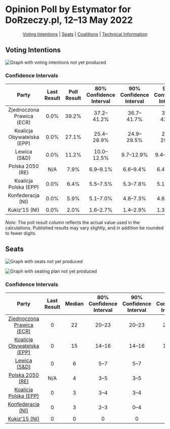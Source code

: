 # Opinion Poll by Estymator for DoRzeczy.pl, 12–13 May 2022

<p align="center"><a href="#voting-intentions">Voting Intentions</a> | <a href="#seats">Seats</a> | <a href="#coalitions">Coalitions</a> | <a href="#technical-information">Technical Information</a></p>

## Voting Intentions

![Graph with voting intentions not yet produced](2022-05-13-Estymator.png "Voting Intentions")

### Confidence Intervals

| Party | Last Result | Poll Result | 80% Confidence Interval | 90% Confidence Interval | 95% Confidence Interval | 99% Confidence Interval |
|:-----:|:-----------:|:-----------:|:-----------------------:|:-----------------------:|:-----------------------:|:-----------------------:|
| Zjednoczona Prawica (ECR) | 0.0% | 39.2% | 37.2–41.2% |36.7–41.7% |36.2–42.2% |35.3–43.1% |
| Koalicja Obywatelska (EPP) | 0.0% | 27.1% | 25.4–28.9% |24.9–29.5% |24.5–29.9% |23.7–30.8% |
| Lewica (S&D) | 0.0% | 11.2% | 10.0–12.5% |9.7–12.9% |9.4–13.3% |8.9–13.9% |
| Polska 2050 (RE) | N/A | 7.9% | 6.9–9.1% |6.6–9.4% |6.4–9.7% |5.9–10.3% |
| Koalicja Polska (EPP) | 0.0% | 6.4% | 5.5–7.5% |5.3–7.8% |5.1–8.1% |4.7–8.6% |
| Konfederacja (NI) | 0.0% | 5.9% | 5.1–7.0% |4.8–7.3% |4.6–7.5% |4.3–8.1% |
| Kukiz’15 (NI) | 0.0% | 2.0% | 1.6–2.7% |1.4–2.9% |1.3–3.1% |1.1–3.5% |

*Note:* The poll result column reflects the actual value used in the calculations. Published results may vary slightly, and in addition be rounded to fewer digits.

## Seats

![Graph with seats not yet produced](2022-05-13-Estymator-seats.png "Seats")

![Graph with seating plan not yet produced](2022-05-13-Estymator-seating-plan.png "Seating Plan")

### Confidence Intervals

| Party | Last Result | Median | 80% Confidence Interval | 90% Confidence Interval | 95% Confidence Interval | 99% Confidence Interval |
|:-----:|:-----------:|:------:|:-----------------------:|:-----------------------:|:-----------------------:|:-----------------------:|
| <a href="#zjednoczona-prawica-(ecr)">Zjednoczona Prawica (ECR)</a> | 0 | 22 | 20–23 |20–23 |20–23 |19–24 |
| <a href="#koalicja-obywatelska-(epp)">Koalicja Obywatelska (EPP)</a> | 0 | 15 | 14–16 |14–16 |13–16 |13–17 |
| <a href="#lewica-(s&d)">Lewica (S&D)</a> | 0 | 6 | 5–7 |5–7 |5–7 |4–7 |
| <a href="#polska-2050-(re)">Polska 2050 (RE)</a> | N/A | 4 | 3–5 |3–5 |3–5 |3–5 |
| <a href="#koalicja-polska-(epp)">Koalicja Polska (EPP)</a> | 0 | 3 | 3–4 |3–4 |2–4 |0–4 |
| <a href="#konfederacja-(ni)">Konfederacja (NI)</a> | 0 | 3 | 2–3 |0–4 |0–4 |0–4 |
| <a href="#kukiz’15-(ni)">Kukiz’15 (NI)</a> | 0 | 0 | 0 |0 |0 |0 |

